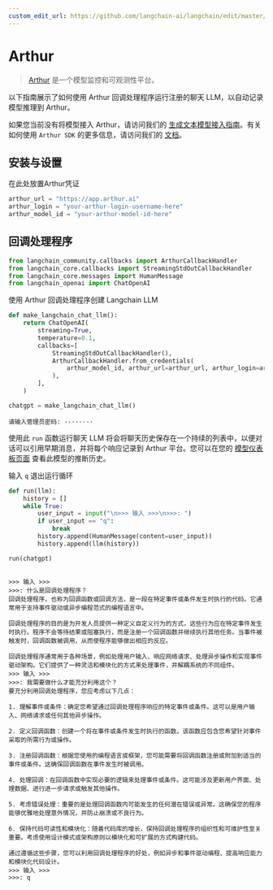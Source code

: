 ```yaml
---
custom_edit_url: https://github.com/langchain-ai/langchain/edit/master/docs/docs/integrations/providers/arthur_tracking.ipynb
---
```


# Arthur

>[Arthur](https://arthur.ai) 是一个模型监控和可观测性平台。

以下指南展示了如何使用 Arthur 回调处理程序运行注册的聊天 LLM，以自动记录模型推理到 Arthur。

如果您当前没有将模型接入 Arthur，请访问我们的 [生成文本模型接入指南](https://docs.arthur.ai/user-guide/walkthroughs/model-onboarding/generative_text_onboarding.html)。有关如何使用 `Arthur SDK` 的更多信息，请访问我们的 [文档](https://docs.arthur.ai/)。

## 安装与设置

在此处放置Arthur凭证


```python
arthur_url = "https://app.arthur.ai"
arthur_login = "your-arthur-login-username-here"
arthur_model_id = "your-arthur-model-id-here"
```

## 回调处理程序


```python
from langchain_community.callbacks import ArthurCallbackHandler
from langchain_core.callbacks import StreamingStdOutCallbackHandler
from langchain_core.messages import HumanMessage
from langchain_openai import ChatOpenAI
```

使用 Arthur 回调处理程序创建 Langchain LLM


```python
def make_langchain_chat_llm():
    return ChatOpenAI(
        streaming=True,
        temperature=0.1,
        callbacks=[
            StreamingStdOutCallbackHandler(),
            ArthurCallbackHandler.from_credentials(
                arthur_model_id, arthur_url=arthur_url, arthur_login=arthur_login
            ),
        ],
    )
```


```python
chatgpt = make_langchain_chat_llm()
```
```output
请输入管理员密码: ········
```
使用此 `run` 函数运行聊天 LLM 将会将聊天历史保存在一个持续的列表中，以便对话可以引用早期消息，并将每个响应记录到 Arthur 平台。您可以在您的 [模型仪表板页面](https://app.arthur.ai/) 查看此模型的推断历史。

输入 `q` 退出运行循环


```python
def run(llm):
    history = []
    while True:
        user_input = input("\n>>> 输入 >>>\n>>>: ")
        if user_input == "q":
            break
        history.append(HumanMessage(content=user_input))
        history.append(llm(history))
```


```python
run(chatgpt)
```
```output

>>> 输入 >>>
>>>: 什么是回调处理程序？
回调处理程序，也称为回调函数或回调方法，是一段在特定事件或条件发生时执行的代码。它通常用于支持事件驱动或异步编程范式的编程语言中。

回调处理程序的目的是为开发人员提供一种定义自定义行为的方式，这些行为应在特定事件发生时执行。程序不会等待结果或阻塞执行，而是注册一个回调函数并继续执行其他任务。当事件被触发时，回调函数被调用，从而使程序能够做出相应的反应。

回调处理程序通常用于各种场景，例如处理用户输入、响应网络请求、处理异步操作和实现事件驱动架构。它们提供了一种灵活和模块化的方式来处理事件，并解耦系统的不同组件。
>>> 输入 >>>
>>>: 我需要做什么才能充分利用这个？
要充分利用回调处理程序，您应考虑以下几点：

1. 理解事件或条件：确定您希望通过回调处理程序响应的特定事件或条件。这可以是用户输入、网络请求或任何其他异步操作。

2. 定义回调函数：创建一个将在事件或条件发生时执行的函数。该函数应包含您希望针对事件采取的所需行为或操作。

3. 注册回调函数：根据您使用的编程语言或框架，您可能需要将回调函数注册或附加到适当的事件或条件。这确保回调函数在事件发生时被调用。

4. 处理回调：在回调函数中实现必要的逻辑来处理事件或条件。这可能涉及更新用户界面、处理数据、进行进一步请求或触发其他操作。

5. 考虑错误处理：重要的是处理回调函数内可能发生的任何潜在错误或异常。这确保您的程序能够优雅地处理意外情况，并防止崩溃或不良行为。

6. 保持代码可读性和模块化：随着代码库的增长，保持回调处理程序的组织性和可维护性至关重要。考虑使用设计模式或架构原则以模块化和可扩展的方式构建代码。

通过遵循这些步骤，您可以利用回调处理程序的好处，例如异步和事件驱动编程、提高响应能力和模块化代码设计。
>>> 输入 >>>
>>>: q
```